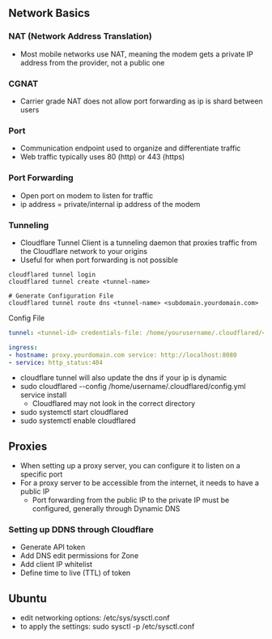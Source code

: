 
## Network Basics

### NAT (Network Address Translation)
- Most mobile networks use NAT, meaning the modem gets a private IP address from the provider, not a public one


### CGNAT 
- Carrier grade NAT does not allow port forwarding as ip is shard between users
### Port
- Communication endpoint used to organize and differentiate traffic
- Web traffic typically uses 80 (http) or 443 (https)

### Port Forwarding 
- Open port on modem to listen for traffic
- ip address = private/internal ip address of the modem
### Tunneling
- Cloudflare Tunnel Client is a tunneling daemon that proxies traffic from the Cloudflare network to your origins
- Useful for when port forwarding is not possible

```shell
cloudflared tunnel login
cloudflared tunnel create <tunnel-name>

# Generate Configuration File
cloudflared tunnel route dns <tunnel-name> <subdomain.yourdomain.com>
```

 Config File
 ```yaml
 tunnel: <tunnel-id> credentials-file: /home/yourusername/.cloudflared/<tunnel-id>.json 

ingress: 
- hostname: proxy.yourdomain.com service: http://localhost:8080 
- service: http_status:404
```
-  cloudflare tunnel will also update the dns if your ip is dynamic
- sudo cloudflared --config /home/username/.cloudflared/config.yml service install
	- Cloudflared may not look in the correct directory 
- sudo systemctl start cloudflared
- sudo systemctl enable cloudflared

## Proxies
- When setting up a proxy server, you can configure it to listen on a specific port
- For a proxy server to be accessible from the internet, it needs to have a public IP
	- Port forwarding from the public IP to the private IP must be configured, generally through Dynamic DNS 


### Setting up DDNS through Cloudflare
- Generate API token
- Add DNS edit permissions for Zone
- Add client IP whitelist
- Define time to live (TTL) of token

## Ubuntu
- edit networking options: /etc/sys/sysctl.conf
- to apply the settings: sudo sysctl -p /etc/sysctl.conf
